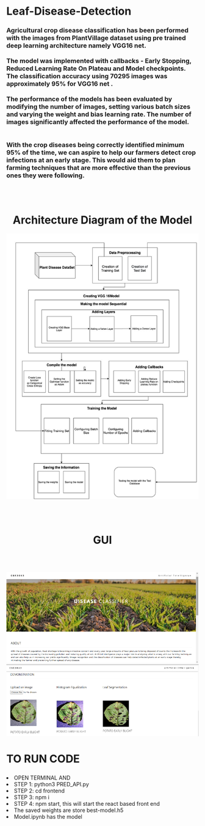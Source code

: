 # Leaf-Disease-Detection
<h3>
Agricultural crop disease classification has been performed with the images from PlantVillage dataset using pre trained deep learning architecture namely VGG16 net.
<br/><br/>
The model was implemented with callbacks - Early Stopping, Reduced Learning Rate On Plateau and Model checkpoints. The classification accuracy using 70295  images was approximately 95% for VGG16 net . 
<br/><br/>
The performance of the models has been evaluated by modifying the number of images, setting various batch sizes and varying the weight and bias learning rate. The number of images significantly affected the performance of the model. 
<br/><br/><br/>
With the crop diseases being correctly identified minimum 95% of the time, we can aspire to help our farmers detect crop infections at an early stage. This would aid them to plan farming techniques that are more effective than the previous ones they were following.
</h3>

<br/><br/>
<h1 align="center">Architecture Diagram of the Model </h1>
<p align="center">
  <img src="/ach diag.png"  title="hover text">
</p>
<br/><br/>
<h1 align="center">GUI </h1>
<br/><br/>
<p align="center">
  <img src="/GUI1.png"  title="hover text">
  <img src="/GUI2.png"  title="hover text">
</p>

<h1> TO RUN CODE </h1>
<p style="font-size:24px">
<dl>
  <li> OPEN TERMINAL AND </li>
  <li>STEP 1: python3 PRED_API.py </li>
  <li>STEP 2: cd frontend</li>
  <li>STEP 3: npm i</li>
  <li>STEP 4: npm start, this will start the react based front end</li>
  <li>The saved weights are store best-model.h5</li>
  <li>Model.ipynb has the model </li>
</dl>

</p>
